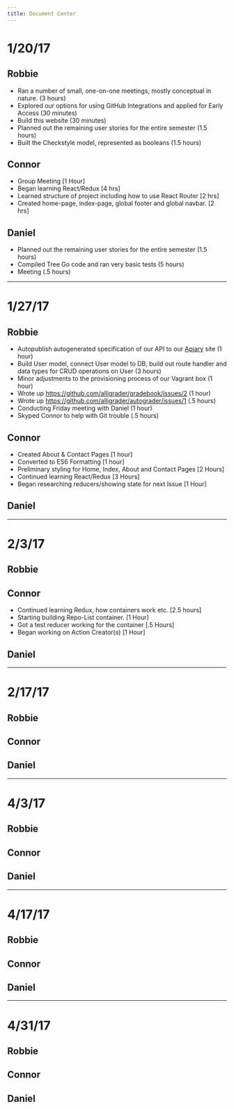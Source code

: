 ```yaml
---
title: Document Center
---
```


# 1/20/17

## Robbie

- Ran a number of small, one-on-one meetings, mostly conceptual in nature. (3 hours)
- Explored our options for using GitHub Integrations and applied for Early Access (30 minutes)
- Build this website (30 minutes)
- Planned out the remaining user stories for the entire semester (1.5 hours)
- Built the Checkstyle model, represented as booleans (1.5 hours)

## Connor

- Group Meeting [1 Hour]
- Began learning React/Redux [4 hrs]
- Learned structure of project including how to use React Router [2 hrs]
- Created home-page, index-page, global footer and global navbar. [2 hrs]

## Daniel

- Planned out the remaining user stories for the entire semester (1.5 hours)
- Compiled Tree Go code and ran very basic tests (5 hours)
- Meeting (.5 hours)

----------------------

# 1/27/17

## Robbie

- Autopublish autogenerated specification of our API to our [Apiary](docs.alligrader.apiary.io) site (1 hour)
- Build User model, connect User model to DB, build out route handler and data types for CRUD operations on User (3 hours)
- Minor adjustments to the provisioning process of our Vagrant box (1 hour)
- Wrote up https://github.com/alligrader/gradebook/issues/2 (1 hour)
- Wrote up https://github.com/alligrader/autograder/issues/1 (.5 hours)
- Conducting Friday meeting with Daniel (1 hour)
- Skyped Connor to help with Git trouble (.5 hours)

## Connor

- Created About & Contact Pages [1 hour]
- Converted to ES6 Formatting [1 hour]
- Preliminary styling for Home, Index, About and Contact Pages [2 Hours]
- Continued learning React/Redux [3 Hours]
- Began researching reducers/showing state for next Issue [1 Hour]

## Daniel

---------------------

# 2/3/17

## Robbie

## Connor

- Continued learning Redux, how containers work etc. [2.5 hours]
- Starting building Repo-List container. [1 Hour]
- Got a test reducer working for the container [.5 Hours]
- Began working on Action Creator(s) [1 Hour]

## Daniel

----------------------

# 2/17/17

## Robbie

## Connor

## Daniel

----------------------

# 4/3/17

## Robbie

## Connor

## Daniel

-----------------

# 4/17/17

## Robbie

## Connor

## Daniel

--------------

# 4/31/17

## Robbie

## Connor

## Daniel
